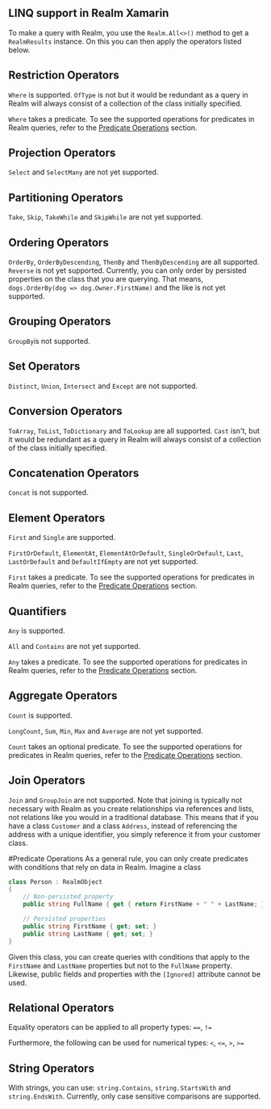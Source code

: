 LINQ support in Realm Xamarin
-----------------------------

To make a query with Realm, you use the `Realm.All<>()` method to get a `RealmResults` instance. 
On this you can then apply the operators listed below.


## Restriction Operators
`Where` is supported. `OfType` is not but it would be redundant as a query in Realm will always 
consist of a collection of the class initially specified.

`Where` takes a predicate. To see the supported operations for predicates in Realm queries, refer to the
[Predicate Operations](#predicate-operations) section.


## Projection Operators
`Select` and `SelectMany` are not yet supported.


## Partitioning Operators
`Take`, `Skip`, `TakeWhile` and `SkipWhile` are not yet supported.


## Ordering Operators
`OrderBy`, `OrderByDescending`, `ThenBy` and `ThenByDescending` are all supported. `Reverse` is not yet supported.
Currently, you can only order by persisted properties on the class that you are querying. 
That means, `dogs.OrderBy(dog => dog.Owner.FirstName)` and the like is not yet supported. 


## Grouping Operators
`GroupBy`is not supported.


## Set Operators 
`Distinct`, `Union`, `Intersect` and `Except` are not supported.


## Conversion Operators
`ToArray`, `ToList`, `ToDictionary` and `ToLookup` are all supported. `Cast` isn't, 
but it would be redundant as a query in Realm will always consist of a collection of the class initially specified.


## Concatenation Operators
`Concat` is not supported.


## Element Operators
`First` and `Single` are supported. 

`FirstOrDefault`, `ElementAt`, `ElementAtOrDefault`, `SingleOrDefault`, `Last`, `LastOrDefault` and 
`DefaultIfEmpty` are not yet supported.

`First` takes a predicate. To see the supported operations for predicates in Realm queries, refer to the
[Predicate Operations](#predicate-operations) section.


## Quantifiers
`Any` is supported.

`All` and `Contains` are not yet supported.

`Any` takes a predicate. To see the supported operations for predicates in Realm queries, refer to the
[Predicate Operations](#predicate-operations) section.


## Aggregate Operators 
`Count` is supported.

`LongCount`, `Sum`, `Min`, `Max` and `Average` are not yet supported. 

`Count` takes an optional predicate. To see the supported operations for predicates in Realm queries, refer to the
[Predicate Operations](#predicate-operations) section.


## Join Operators 
`Join` and `GroupJoin` are not supported. Note that joining is typically not necessary with Realm as you create
relationships via references and lists, not relations like you would in a traditional database. This means that
if you have a class `Customer` and a class `Address`, instead of referencing the address with a unique identifier,
you simply reference it from your customer class.


#Predicate Operations
As a general rule, you can only create predicates with conditions that rely on data in Realm. Imagine a class
```csharp
class Person : RealmObject
{
    // Non-persisted property
    public string FullName { get { return FirstName + " " + LastName; } }

    // Persisted properties
    public string FirstName { get; set; }
    public string LastName { get; set; }
}
```
Given this class, you can create queries with conditions that apply to the `FirstName` and `LastName` properties but 
not to the `FullName` property. Likewise, public fields and properties with the `[Ignored]` attribute cannot be
used. 

## Relational Operators
Equality operators can be applied to all property types:
`==`, `!=`

Furthermore, the following can be used for numerical types:
`<`, `<=`, `>`, `>=`


## String Operators
With strings, you can use:
`string.Contains`, `string.StartsWith` and `string.EndsWith`. Currently, only case sensitive comparisons are supported.





